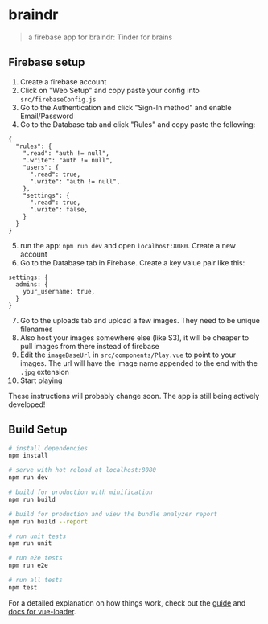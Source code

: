 # braindr

> a firebase app for braindr: Tinder for brains

## Firebase setup

1. Create a firebase account
2. Click on "Web Setup" and copy paste your config into `src/firebaseConfig.js`
3. Go to the Authentication and click "Sign-In method" and enable Email/Password
4. Go to the Database tab and click "Rules" and copy paste the following:

```
{
  "rules": {
    ".read": "auth != null",
    ".write": "auth != null",
    "users": {
      ".read": true,
      ".write": "auth != null",
    },
    "settings": {
      ".read": true,
      ".write": false,
    }
  }
}
```

5. run the app: `npm run dev` and open `localhost:8080`. Create a new account
6. Go to the Database tab in Firebase. Create a key value pair like this:

```
settings: {
  admins: {
    your_username: true,
  }
}
```
7. Go to the uploads tab and upload a few images. They need to be unique filenames
8. Also host your images somewhere else (like S3), it will be cheaper to pull images from there instead of firebase
9. Edit the `imageBaseUrl` in `src/components/Play.vue` to point to your images. The url will have the image name appended to the end with the `.jpg` extension
10. Start playing

These instructions will probably change soon. The app is still being actively developed!

## Build Setup

``` bash
# install dependencies
npm install

# serve with hot reload at localhost:8080
npm run dev

# build for production with minification
npm run build

# build for production and view the bundle analyzer report
npm run build --report

# run unit tests
npm run unit

# run e2e tests
npm run e2e

# run all tests
npm test
```

For a detailed explanation on how things work, check out the [guide](http://vuejs-templates.github.io/webpack/) and [docs for vue-loader](http://vuejs.github.io/vue-loader).
